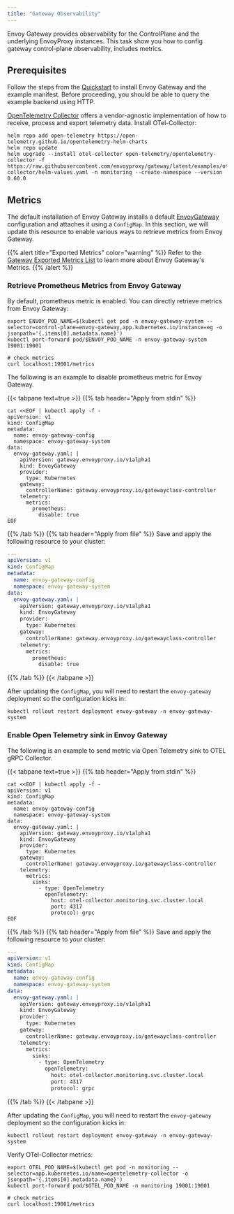 ```yaml
---
title: "Gateway Observability"
---
```


Envoy Gateway provides observability for the ControlPlane and the underlying EnvoyProxy instances.
This task show you how to config gateway control-plane observability, includes metrics.

## Prerequisites

Follow the steps from the [Quickstart](../quickstart) to install Envoy Gateway and the example manifest.
Before proceeding, you should be able to query the example backend using HTTP.

[OpenTelemetry Collector](https://opentelemetry.io/docs/collector/) offers a vendor-agnostic implementation of how to receive, process and export telemetry data.
Install OTel-Collector:

```shell
helm repo add open-telemetry https://open-telemetry.github.io/opentelemetry-helm-charts
helm repo update
helm upgrade --install otel-collector open-telemetry/opentelemetry-collector -f https://raw.githubusercontent.com/envoyproxy/gateway/latest/examples/otel-collector/helm-values.yaml -n monitoring --create-namespace --version 0.60.0
```

## Metrics

The default installation of Envoy Gateway installs a default [EnvoyGateway][] configuration and attaches it
using a `ConfigMap`. In this section, we will update this resource to enable various ways to retrieve metrics
from Envoy Gateway.

{{% alert title="Exported Metrics" color="warning" %}}
Refer to the [Gateway Exported Metrics List](./gateway-exported-metrics) to learn more about Envoy Gateway's Metrics.
{{% /alert %}}

### Retrieve Prometheus Metrics from Envoy Gateway

By default, prometheus metric is enabled. You can directly retrieve metrics from Envoy Gateway:

```shell
export ENVOY_POD_NAME=$(kubectl get pod -n envoy-gateway-system --selector=control-plane=envoy-gateway,app.kubernetes.io/instance=eg -o jsonpath='{.items[0].metadata.name}')
kubectl port-forward pod/$ENVOY_POD_NAME -n envoy-gateway-system 19001:19001

# check metrics 
curl localhost:19001/metrics
```

The following is an example to disable prometheus metric for Envoy Gateway.

{{< tabpane text=true >}}
{{% tab header="Apply from stdin" %}}

```shell
cat <<EOF | kubectl apply -f -
apiVersion: v1
kind: ConfigMap
metadata:
  name: envoy-gateway-config
  namespace: envoy-gateway-system
data:
  envoy-gateway.yaml: |
    apiVersion: gateway.envoyproxy.io/v1alpha1
    kind: EnvoyGateway
    provider:
      type: Kubernetes
    gateway:
      controllerName: gateway.envoyproxy.io/gatewayclass-controller
    telemetry:
      metrics:
        prometheus:
          disable: true
EOF
```

{{% /tab %}}
{{% tab header="Apply from file" %}}
Save and apply the following resource to your cluster:

```yaml
---
apiVersion: v1
kind: ConfigMap
metadata:
  name: envoy-gateway-config
  namespace: envoy-gateway-system
data:
  envoy-gateway.yaml: |
    apiVersion: gateway.envoyproxy.io/v1alpha1
    kind: EnvoyGateway
    provider:
      type: Kubernetes
    gateway:
      controllerName: gateway.envoyproxy.io/gatewayclass-controller
    telemetry:
      metrics:
        prometheus:
          disable: true
```

{{% /tab %}}
{{< /tabpane >}}

After updating the `ConfigMap`, you will need to restart the `envoy-gateway` deployment so the configuration kicks in:

```shell
kubectl rollout restart deployment envoy-gateway -n envoy-gateway-system
```

### Enable Open Telemetry sink in Envoy Gateway

The following is an example to send metric via Open Telemetry sink to OTEL gRPC Collector.

{{< tabpane text=true >}}
{{% tab header="Apply from stdin" %}}

```shell
cat <<EOF | kubectl apply -f -
apiVersion: v1
kind: ConfigMap
metadata:
  name: envoy-gateway-config
  namespace: envoy-gateway-system
data:
  envoy-gateway.yaml: |
    apiVersion: gateway.envoyproxy.io/v1alpha1
    kind: EnvoyGateway
    provider:
      type: Kubernetes
    gateway:
      controllerName: gateway.envoyproxy.io/gatewayclass-controller
    telemetry:
      metrics:
        sinks:
          - type: OpenTelemetry
            openTelemetry:
              host: otel-collector.monitoring.svc.cluster.local
              port: 4317
              protocol: grpc
EOF
```

{{% /tab %}}
{{% tab header="Apply from file" %}}
Save and apply the following resource to your cluster:

```yaml
---
apiVersion: v1
kind: ConfigMap
metadata:
  name: envoy-gateway-config
  namespace: envoy-gateway-system
data:
  envoy-gateway.yaml: |
    apiVersion: gateway.envoyproxy.io/v1alpha1
    kind: EnvoyGateway
    provider:
      type: Kubernetes
    gateway:
      controllerName: gateway.envoyproxy.io/gatewayclass-controller
    telemetry:
      metrics:
        sinks:
          - type: OpenTelemetry
            openTelemetry:
              host: otel-collector.monitoring.svc.cluster.local
              port: 4317
              protocol: grpc
```

{{% /tab %}}
{{< /tabpane >}}

After updating the `ConfigMap`, you will need to restart the `envoy-gateway` deployment so the configuration kicks in:

```shell
kubectl rollout restart deployment envoy-gateway -n envoy-gateway-system
```

Verify OTel-Collector metrics:

```shell
export OTEL_POD_NAME=$(kubectl get pod -n monitoring --selector=app.kubernetes.io/name=opentelemetry-collector -o jsonpath='{.items[0].metadata.name}')
kubectl port-forward pod/$OTEL_POD_NAME -n monitoring 19001:19001

# check metrics 
curl localhost:19001/metrics
```

[EnvoyGateway]: ../../api/extension_types#envoygateway
